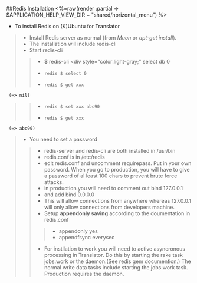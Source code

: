 ##Redis Installation
<%=raw(render :partial => $APPLICATION_HELP_VIEW_DIR + "shared/horizontal_menu") %>
 
 * To install Redis on (K)Ubuntu for Translator
> * Install Redis server as normal (from _Muon_ or _apt-get install_).
> * The installation will include redis-cli
> * Start redis-cli 
>> * $ redis-cli
     <div style="color:light-gray;" select db 0 </div>   
>> *     redis $ select 0
>> *     redis $ get xxx
     (=> nil)
>> *     redis $ set xxx abc90
>> *     redis $ get xxx
     (=> abc90)
> * You need to set a password
>> * redis-server and redis-cli are both installed in /usr/bin
>> * redis.conf is in /etc/redis
>> * edit redis.conf and uncomment requirepass. Put in your own password. When you go to production, you will have to give a password of al least 100 chars to prevent brute force attacks.
>> * in production you will need to comment out bind 127.0.0.1
>> * and add bind 0.0.0.0
>> * This will allow connections from anywhere whereas 127.0.0.1 will only allow connections from developers machine.
>> * Setup **appendonly saving** according to the doumentation in redis.conf
>>> * appendonly yes
>>> * appendfsync everysec
>> * For instllation to work you will need to active asyncronous processing in Translator. Do this by starting the rake task jobs:work or the daemon.(See redis gem documention.) The normal write data tasks include starting the jobs:work task. Production requires the daemon.
